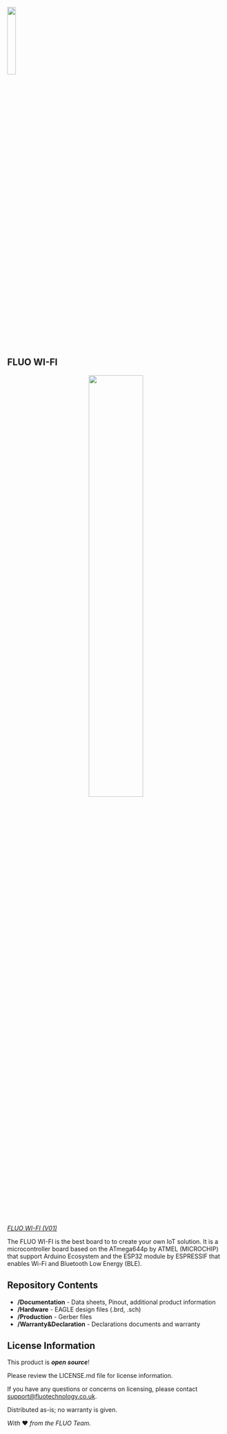<p align="left">
<img src="http://fluotechnology.co.uk/wp-content/uploads/2017/11/fluo-logo-micsorat.png" width="20%">
</p>


## FLUO WI-FI

<p align="center">
<img src="http://fluotechnology.co.uk/wp-content/uploads/2017/07/Fluo_02-1.png" width="50%">
</p>

[*FLUO WI-FI (V01)*](http://fluotechnology.co.uk/product/fluo-wi-fi/)

The FLUO WI-FI is the best board to to create your own IoT solution. It is a microcontroller board based on the ATmega644p 
by ATMEL (MICROCHIP) that support Arduino Ecosystem and the ESP32 module by ESPRESSIF that enables Wi-Fi and Bluetooth Low Energy (BLE).

Repository Contents
-------------------
* **/Documentation** - Data sheets, Pinout, additional product information
* **/Hardware** - EAGLE design files (.brd, .sch)
* **/Production** - Gerber files
* **/Warranty&Declaration** - Declarations documents and warranty 

License Information
-------------------

This product is _**open source**_! 

Please review the LICENSE.md file for license information. 

If you have any questions or concerns on licensing, please contact support@fluotechnology.co.uk.

Distributed as-is; no warranty is given.

  *With* :heart: *from the FLUO Team.*
